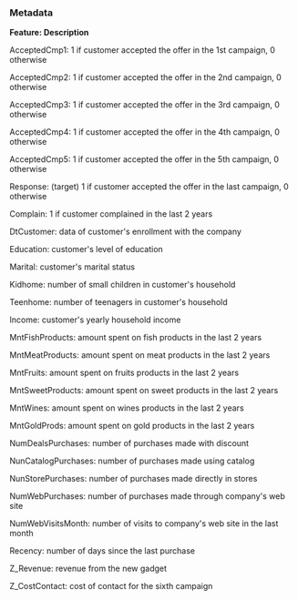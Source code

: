 ### Metadata


**Feature: Description**

AcceptedCmp1: 1 if customer accepted the offer in the 1st campaign, 0 otherwise

AcceptedCmp2: 1 if customer accepted the offer in the 2nd campaign, 0 otherwise

AcceptedCmp3: 1 if customer accepted the offer in the 3rd campaign, 0 otherwise

AcceptedCmp4: 1 if customer accepted the offer in the 4th campaign, 0 otherwise

AcceptedCmp5: 1 if customer accepted the offer in the 5th campaign, 0 otherwise

Response: (target) 1 if customer accepted the offer in the last campaign, 0 otherwise

Complain: 1 if customer complained in the last 2 years

DtCustomer: data of customer's enrollment with the company

Education: customer's level of education

Marital: customer's marital status

Kidhome: number of small children in customer's household

Teenhome: number of teenagers in customer's household

Income: customer's yearly household income

MntFishProducts: amount spent on fish products in the last 2 years

MntMeatProducts: amount spent on meat products in the last 2 years

MntFruits: amount spent on fruits products in the last 2 years

MntSweetProducts: amount spent on sweet products in the last 2 years

MntWines: amount spent on wines products in the last 2 years

MntGoldProds: amount spent on gold products in the last 2 years

NumDealsPurchases: number of purchases made with discount

NunCatalogPurchases: number of purchases made using catalog

NunStorePurchases: number of purchases made directly in stores

NumWebPurchases: number of purchases made through company's web site

NumWebVisitsMonth: number of visits to company's web site in the last month

Recency: number of days since the last purchase

Z_Revenue: revenue from the new gadget

Z_CostContact: cost of contact for the sixth campaign
